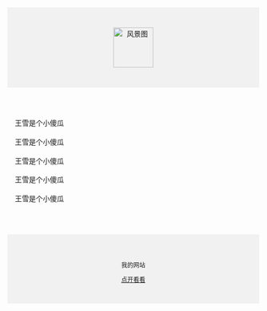 <!DOCTYPE html>
<html lang="zh-CN">
  <head>
    <meta charset="utf-8">
    <meta name="viewport" content="width=device-width, initial-scale=1" />
    <title>康文昌的在线HTML 教学小工具</title>
    <style>  
      body {
        margin: 0;
      }
    </style>
  </head>
  <body>
    <div style="
      background-color:#f1f1f1;
      text-align:center;
      padding:40px;
    ">
      <img src='https://i.postimg.cc/Qxdx9Xxb/2021051521244130.jpg' alt="风景图" title="刘爽"width="80px" height="80px">
    </div>
    <div style="
      max-width:700px;
      margin: 30px auto;
      padding:15px;
      line-height:1.7;
    ">
      <p>王雪是个小傻瓜</p>
      <p>王雪是个小傻瓜</p>
      <p>王雪是个小傻瓜</p>
      <p>王雪是个小傻瓜</p>
      <p>王雪是个小傻瓜</p>
    </div>
    <div style="
      background-color:#f1f1f1;
      text-align:center;
      padding:40px;
      font-size:12px;
      ">
      <p>我的网站</p>
      <a href="https://aavov.github.io/re01-one/new.html">点开看看</a>
      </div>

  </body>
</html>
